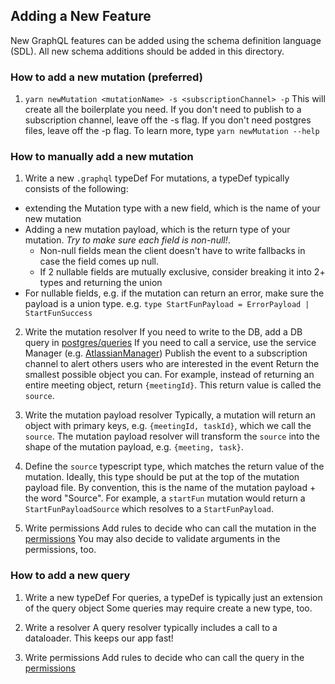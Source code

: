 ## Adding a New Feature

New GraphQL features can be added using the schema definition language (SDL).
All new schema additions should be added in this directory.

### How to add a new mutation (preferred)

1. `yarn newMutation <mutationName> -s <subscriptionChannel> -p`
   This will create all the boilerplate you need.
   If you don't need to publish to a subscription channel, leave off the -s flag.
   If you don't need postgres files, leave off the -p flag.
   To learn more, type `yarn newMutation --help`

### How to manually add a new mutation

1. Write a new `.graphql` typeDef
   For mutations, a typeDef typically consists of the following:

- extending the Mutation type with a new field, which is the name of your new mutation
- Adding a new mutation payload, which is the return type of your mutation. _Try to make sure each field is non-null!_.
  - Non-null fields mean the client doesn't have to write fallbacks in case the field comes up null.
  - If 2 nullable fields are mutually exclusive, consider breaking it into 2+ types and returning the union
- For nullable fields, e.g. if the mutation can return an error, make sure the payload is a union type. e.g. `type StartFunPayload = ErrorPayload | StartFunSuccess`

2. Write the mutation resolver
   If you need to write to the DB, add a DB query in [postgres/queries](../../postgres/queries)
   If you need to call a service, use the service Manager (e.g. [AtlassianManager](../../utils/AtlassianServerManager.ts))
   Publish the event to a subscription channel to alert others users who are interested in the event
   Return the smallest possible object you can.
   For example, instead of returning an entire meeting object, return `{meetingId}`.
   This return value is called the `source`.

3. Write the mutation payload resolver
   Typically, a mutation will return an object with primary keys, e.g. `{meetingId, taskId}`, which we call the `source`.
   The mutation payload resolver will transform the `source` into the shape of the mutation payload, e.g. `{meeting, task}`.

4. Define the `source` typescript type, which matches the return value of the mutation.
   Ideally, this type should be put at the top of the mutation payload file.
   By convention, this is the name of the mutation payload + the word "Source".
   For example, a `startFun` mutation would return a `StartFunPayloadSource` which resolves to a `StartFunPayload`.

5. Write permissions
   Add rules to decide who can call the mutation in the [permissions](./permissions.ts)
   You may also decide to validate arguments in the permissions, too.

### How to add a new query

1. Write a new typeDef
   For queries, a typeDef is typically just an extension of the query object
   Some queries may require create a new type, too.

2. Write a resolver
   A query resolver typically includes a call to a dataloader. This keeps our app fast!

3. Write permissions
   Add rules to decide who can call the query in the [permissions](./permissions.ts)
